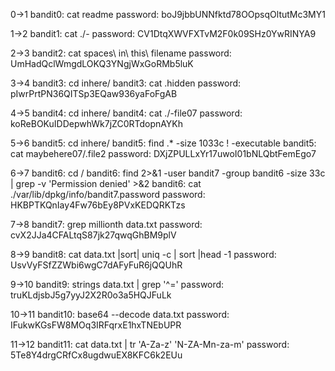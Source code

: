 0->1
bandit0: cat readme
password: boJ9jbbUNNfktd78OOpsqOltutMc3MY1

1->2
bandit1: cat ./-
password: CV1DtqXWVFXTvM2F0k09SHz0YwRINYA9

2->3
bandit2: cat spaces\ in\ this\ filename
password: UmHadQclWmgdLOKQ3YNgjWxGoRMb5luK

3->4
bandit3: cd inhere/
bandit3: cat .hidden
password: pIwrPrtPN36QITSp3EQaw936yaFoFgAB

4->5
bandit4: cd inhere/
bandit4: cat ./-file07
password: koReBOKuIDDepwhWk7jZC0RTdopnAYKh

5->6
bandit5: cd inhere/
bandit5: find .* -size 1033c ! -executable
bandit5: cat maybehere07/.file2
password: DXjZPULLxYr17uwoI01bNLQbtFemEgo7

6->7 
bandit6: cd /
bandit6: find 2>&1 -user bandit7 -group bandit6 -size 33c | grep -v 'Permission denied' >&2
bandit6: cat ./var/lib/dpkg/info/bandit7.password
password: HKBPTKQnIay4Fw76bEy8PVxKEDQRKTzs

7->8
bandit7: grep millionth data.txt 
password: cvX2JJa4CFALtqS87jk27qwqGhBM9plV

8->9
bandit8: cat data.txt |sort| uniq -c | sort |head -1
password: UsvVyFSfZZWbi6wgC7dAFyFuR6jQQUhR

9->10
bandit9: strings data.txt | grep '^\='
password: truKLdjsbJ5g7yyJ2X2R0o3a5HQJFuLk

10->11
bandit10: base64 --decode data.txt
password: IFukwKGsFW8MOq3IRFqrxE1hxTNEbUPR

11->12
bandit11: cat data.txt | tr 'A-Za-z' 'N-ZA-Mn-za-m'
password: 5Te8Y4drgCRfCx8ugdwuEX8KFC6k2EUu







 


